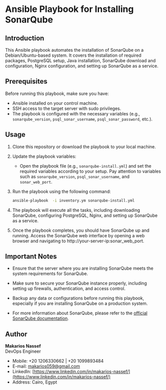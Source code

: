 # Ansible Playbook for Installing SonarQube

## Introduction

This Ansible playbook automates the installation of SonarQube on a Debian/Ubuntu-based system. It covers the installation of required packages, PostgreSQL setup, Java installation, SonarQube download and configuration, Nginx configuration, and setting up SonarQube as a service.

## Prerequisites

Before running this playbook, make sure you have:

- Ansible installed on your control machine.
- SSH access to the target server with sudo privileges.
- The playbook is configured with the necessary variables (e.g., `sonarqube_version`, `psql_sonar_username`, `psql_sonar_password`, etc.).

## Usage

1. Clone this repository or download the playbook to your local machine.

2. Update the playbook variables:
   - Open the playbook file (e.g., `sonarqube-install.yml`) and set the required variables according to your setup. Pay attention to variables such as `sonarqube_version`, `psql_sonar_username`, and `sonar_web_port`.

3. Run the playbook using the following command:
   ```bash
   ansible-playbook  -i inventory.ym sonarqube-install.yml

1. The playbook will execute all the tasks, including downloading SonarQube, configuring PostgreSQL, Nginx, and setting up SonarQube as a service.

2. Once the playbook completes, you should have SonarQube up and running. Access the SonarQube web interface by opening a web browser and navigating to http://your-server-ip:sonar_web_port.

## Important Notes

- Ensure that the server where you are installing SonarQube meets the system requirements for SonarQube.

- Make sure to secure your SonarQube instance properly, including setting up firewalls, authentication, and access control.

- Backup any data or configurations before running this playbook, especially if you are installing SonarQube on a production system.

- For more information about SonarQube, please refer to the [official SonarQube documentation](https://docs.sonarqube.org/).



## Author

**Makarios Nassef**  
DevOps Engineer

- Mobile: +20 1206330662 | +20 1099893484
- E-mail: [makarios059@gmail.com](mailto:makarios059@gmail.com)
- LinkedIn: [https://www.linkedin.com/in/makarios-nassef/](https://www.linkedin.com/in/makarios-nassef/)
- Address: Cairo, Egypt
